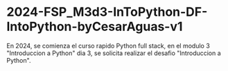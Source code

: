 # 2024-FSP_M3d3-InToPython-DF-IntoPython-byCesarAguas-v1
En 2024, se comienza el curso rapido Python full stack, en el modulo 3 "Introduccion a Python" dia 3, se solicita realizar el desafio "Introduccion a Python". 
